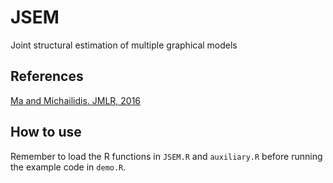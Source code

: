 # JSEM

Joint structural estimation of multiple graphical models

## References

[Ma and Michailidis. JMLR, 2016](http://drjingma.com/assets/pdfs/papers/ma-2016-jmlr.pdf)

## How to use

Remember to load the R functions in `JSEM.R` and `auxiliary.R` before running the example code in `demo.R`.